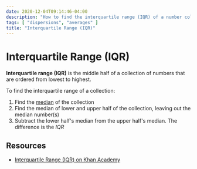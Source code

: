 ```yaml
---
date: 2020-12-04T09:14:46-04:00
description: "How to find the interquartile range (IQR) of a number collection"
tags: [ "dispersions", "averages" ]
title: "Interquartile Range (IQR)"
---
```


# Interquartile Range (IQR)

**Interquartile range (IQR)** is the middle half of a collection of numbers that are ordered from lowest to highest.

To find the interquartile range of a collection:

1. Find the [median](averages.md) of the collection
2. Find the median of lower and upper half of the collection, leaving out the median number(s)
3. Subtract the lower half's median from the upper half's median. The difference is the $IQR$

## Resources

* [Interquartile Range (IQR) on Khan Academy](https://www.khanacademy.org/math/cc-sixth-grade-math/cc-6th-data-statistics/cc-6th/v/calculating-interquartile-range-iqr)
